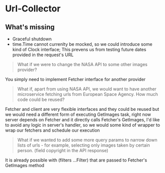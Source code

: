 # Url-Collector

## What's missing
- Graceful shutdown
- time.Time cannot currenlty be mocked, so we could introduce some kind of Clock interface; This prevens us from testing future dates provided in the request's URL

> What if we were to change the NASA API to some other images provider?

You simply need to implement Fetcher interface for another provider
>What if, apart from using NASA API, we would want to have another microservice fetching urls from
    European Space Agency. How much code could be reused?

Fetcher and client are very flexible interfaces and they could be reused  but we would need a different form of executing GetImages task, right now server depends on Fetcher and it directly calls Fetcher's GetImages, I'd like to avoid any logic in server's handler, so we would some kind of wrapper to wrap our fetchers and schedule our execution

>What if we wanted to add some more query params to narrow down lists of urls - for example,
selecting only images taken by certain person. (field copyright in the API response)

It is already possible with (filters ...Filter) that are passed to Fetcher's GetImages method